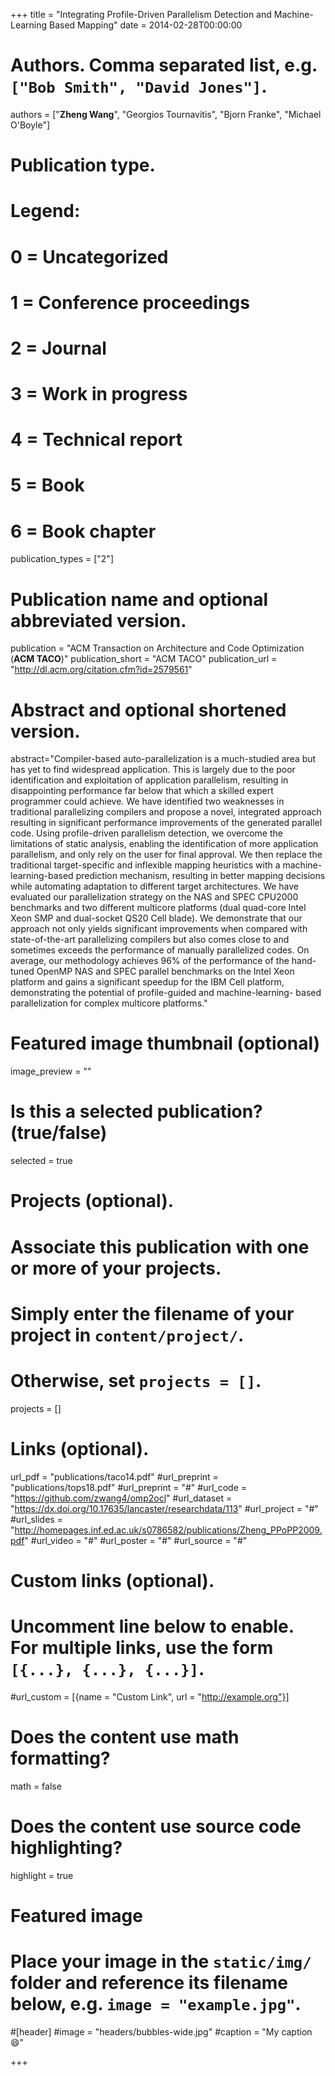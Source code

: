 +++
title = "Integrating Profile-Driven Parallelism Detection and Machine-Learning Based Mapping"
date = 2014-02-28T00:00:00

# Authors. Comma separated list, e.g. `["Bob Smith", "David Jones"]`.
authors = ["**Zheng Wang**",  "Georgios Tournavitis", "Bjorn Franke", "Michael O'Boyle"]

# Publication type.
# Legend:
# 0 = Uncategorized
# 1 = Conference proceedings
# 2 = Journal
# 3 = Work in progress
# 4 = Technical report
# 5 = Book
# 6 = Book chapter
publication_types = ["2"]

# Publication name and optional abbreviated version.
publication = "ACM Transaction on Architecture and Code Optimization (**ACM TACO**)"
publication_short = "ACM TACO"
publication_url = "http://dl.acm.org/citation.cfm?id=2579561"

# Abstract and optional shortened version.
abstract="Compiler-based auto-parallelization is a much-studied area but has yet to find widespread application. This is largely due to the poor identification and exploitation of application parallelism, resulting in disappointing performance far below that which a skilled expert programmer could achieve. We have identified two weaknesses in traditional parallelizing compilers and propose a novel, integrated approach resulting in significant performance improvements of the generated parallel code. Using profile-driven parallelism detection, we overcome the limitations of static analysis, enabling the identification of more application parallelism, and only rely on the user for final approval. We then replace the traditional target-specific and inflexible mapping heuristics with a machine-learning-based prediction mechanism, resulting in better mapping decisions while automating adaptation to different target architectures. We have evaluated our parallelization strategy on the NAS and SPEC CPU2000 benchmarks and two different multicore platforms (dual quad-core Intel Xeon SMP and dual-socket QS20 Cell blade). We demonstrate that our approach not only yields significant improvements when compared with state-of-the-art parallelizing compilers but also comes close to and sometimes exceeds the performance of manually parallelized codes. On average, our methodology achieves 96% of the performance of the hand-tuned OpenMP NAS and SPEC parallel benchmarks on the Intel Xeon platform and gains a significant speedup for the IBM Cell platform, demonstrating the potential of profile-guided and machine-learning- based parallelization for complex multicore platforms."

# Featured image thumbnail (optional)
image_preview = ""

# Is this a selected publication? (true/false)
selected = true 

# Projects (optional).
#   Associate this publication with one or more of your projects.
#   Simply enter the filename of your project in `content/project/`.
#   Otherwise, set `projects = []`.
projects = []

# Links (optional).
url_pdf = "publications/taco14.pdf"
#url_preprint = "publications/tops18.pdf"
#url_preprint = "#"
#url_code = "https://github.com/zwang4/omp2ocl"
#url_dataset = "https://dx.doi.org/10.17635/lancaster/researchdata/113"
#url_project = "#"
#url_slides = "http://homepages.inf.ed.ac.uk/s0786582/publications/Zheng_PPoPP2009.pdf"
#url_video = "#"
#url_poster = "#"
#url_source = "#"

# Custom links (optional).
#   Uncomment line below to enable. For multiple links, use the form `[{...}, {...}, {...}]`.
#url_custom = [{name = "Custom Link", url = "http://example.org"}]

# Does the content use math formatting?
math = false

# Does the content use source code highlighting?
highlight = true

# Featured image
# Place your image in the `static/img/` folder and reference its filename below, e.g. `image = "example.jpg"`.
#[header]
#image = "headers/bubbles-wide.jpg"
#caption = "My caption :smile:"

+++


